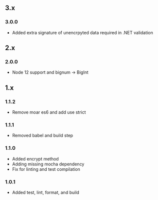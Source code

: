 ## 3.x

### 3.0.0

* Added extra signature of unencrpyted data required in .NET validation

## 2.x

### 2.0.0

* Node 12 support and bignum -> BigInt

## 1.x

### 1.1.2

* Remove moar es6 and add use strict

### 1.1.1

* Removed babel and build step

### 1.1.0

* Added encrypt method
* Adding missing mocha dependency
* Fix for linting and test compilation

### 1.0.1

* Added test, lint, format, and build
